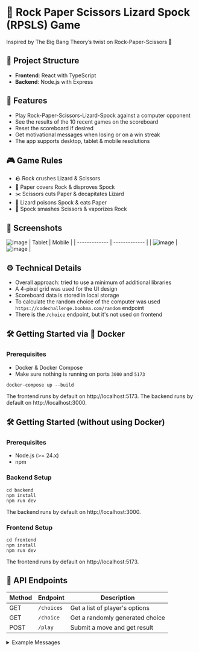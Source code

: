 # 🖖 Rock Paper Scissors Lizard Spock (RPSLS) Game
Inspired by The Big Bang Theory’s twist on Rock-Paper-Scissors 🖖

## 🧩 Project Structure

- **Frontend**: React with TypeScript
- **Backend**: Node.js with Express

## 🚀 Features

- Play Rock-Paper-Scissors-Lizard-Spock against a computer opponent
- See the results of the 10 recent games on the scoreboard
- Reset the scoreboard if desired
- Get motivational messages when losing or on a win streak
- The app supports desktop, tablet & mobile resolutions

## 🎮 Game Rules

- 🪨 Rock crushes Lizard & Scissors 
- 📜 Paper covers Rock & disproves Spock 
- ✂️ Scissors cuts Paper & decapitates Lizard 
- 🦎 Lizard poisons Spock & eats Paper 
- 🖖 Spock smashes Scissors & vaporizes Rock 

## 📸 Screenshots

![image](https://github.com/user-attachments/assets/56bdd4ba-0aff-4e17-afd1-15f43c395a5b)
| Tablet  | Mobile |
| ------------- | ------------- |
| ![image](https://github.com/user-attachments/assets/0b9d464f-686f-42f7-bc81-daf7bfdbec74) | ![image](https://github.com/user-attachments/assets/c8aa6c59-2be3-4812-b33c-73c287682ce4) | 

## ⚙️ Technical Details

- Overall approach: tried to use a minimum of additional libraries
- A 4-pixel grid was used for the UI design
- Scoreboard data is stored in local storage
- To calculate the random choice of the computer was used `https://codechallenge.boohma.com/random` endpoint
- There is the `/choice` endpoint, but it's not used on frontend


## 🛠️ Getting Started via 🐳 Docker

### Prerequisites
- Docker & Docker Compose
- Make sure nothing is running on ports `3000` and `5173`
```
docker-compose up --build
```
The frontend runs by default on http://localhost:5173.
The backend runs by default on http://localhost:3000.

## 🛠️ Getting Started (without using Docker)

### Prerequisites
- Node.js (>= 24.x)
- npm

### Backend Setup
```
cd backend
npm install
npm run dev
```
The backend runs by default on http://localhost:3000.

### Frontend Setup
```
cd frontend
npm install
npm run dev
```
The frontend runs by default on http://localhost:5173.

## 📡 API Endpoints
| Method  | Endpoint | Description |
| ------------- | ------------- | ------------- |
| GET  | `/choices`  | Get a list of player's options |
| GET  | `/choice`  | Get a randomly generated choice |
| POST  | `/play`  | Submit a move and get result |

<details>
<summary> Example Messages </summary>

`/choices` example Response:
```
[
    {
        "id": 1,
        "name": "rock"
    },
    {
        "id": 2,
        "name": "paper"
    },
    {
        "id": 3,
        "name": "scissors"
    },
    {
        "id": 4,
        "name": "lizard"
    },
    {
        "id": 5,
        "name": "spock"
    }
]
```

---

`/choice` example Response:
```
{
  "id": 5,
  "name": "spock"
}
```

---

`/play` example Payload:
```
{
  "player": 1
}
```

`/play` example Response
```
{
  "player": "1",
  "computer": "2",
  "results": "lose"
}
```

</details>
